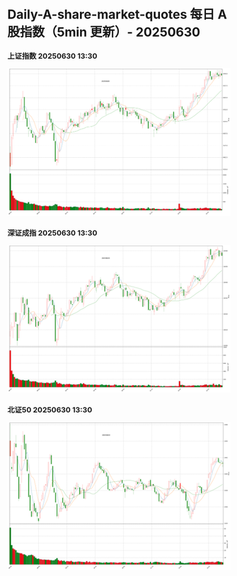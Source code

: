 
# Daily-A-share-market-quotes 每日 A 股指数（5min 更新）- 20250630

### 上证指数 20250630 13:30
![](./fig/2025/6/20250630-sh000001.png)

### 深证成指 20250630 13:30
![](./fig/2025/6/20250630-sz399001.png)

### 北证50 20250630 13:30
![](./fig/2025/6/20250630-bj899050.png)
